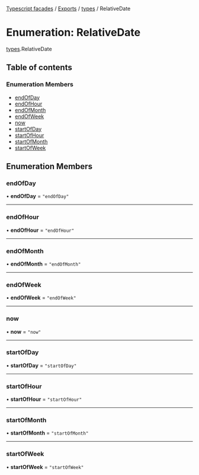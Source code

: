 [Typescript facades](../index.md) / [Exports](../modules.md) / [types](../modules/types.md) / RelativeDate

# Enumeration: RelativeDate

[types](../modules/types.md).RelativeDate

## Table of contents

### Enumeration Members

- [endOfDay](types.RelativeDate.md#endofday)
- [endOfHour](types.RelativeDate.md#endofhour)
- [endOfMonth](types.RelativeDate.md#endofmonth)
- [endOfWeek](types.RelativeDate.md#endofweek)
- [now](types.RelativeDate.md#now)
- [startOfDay](types.RelativeDate.md#startofday)
- [startOfHour](types.RelativeDate.md#startofhour)
- [startOfMonth](types.RelativeDate.md#startofmonth)
- [startOfWeek](types.RelativeDate.md#startofweek)

## Enumeration Members

### endOfDay

• **endOfDay** = ``"endOfDay"``

___

### endOfHour

• **endOfHour** = ``"endOfHour"``

___

### endOfMonth

• **endOfMonth** = ``"endOfMonth"``

___

### endOfWeek

• **endOfWeek** = ``"endOfWeek"``

___

### now

• **now** = ``"now"``

___

### startOfDay

• **startOfDay** = ``"startOfDay"``

___

### startOfHour

• **startOfHour** = ``"startOfHour"``

___

### startOfMonth

• **startOfMonth** = ``"startOfMonth"``

___

### startOfWeek

• **startOfWeek** = ``"startOfWeek"``
